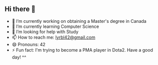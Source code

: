 ## Hi there 👋

<!--
**BecomeHuman42/BecomeHuman42** is a ✨ _special_ ✨ repository because its `README.md` (this file) appears on your GitHub profile.

Here are some ideas to get you started:
-->
- 🔭 I’m currently working on obtaining a Master's degree in Canada
- 🌱 I’m currently learning Computer Science
- 🤔 I’m looking for help with Study
- 📫 How to reach me: lyrbl42@gmail.com
- 😄 Pronouns: 42
- ⚡ Fun fact: I'm trying to become a PMA player in Dota2.
Have a good day! ^^
